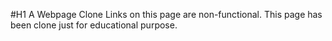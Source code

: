 #H1 A Webpage Clone
Links on this page are non-functional.
This page has been clone just for educational purpose. 
